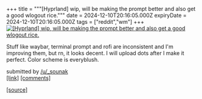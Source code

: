 +++
title = """[Hyprland] wip, will be making the prompt better and also get a good wlogout rice."""
date = 2024-12-10T20:16:05.000Z
expiryDate = 2024-12-10T20:16:05.000Z
tags = ["reddit","wm"]
+++
[![[Hyprland] wip, will be making the prompt better and also get a good wlogout rice.](https://b.thumbs.redditmedia.com/zChYAc9LJTZX9mzRvqLrKNvVl9rd0kz4cpb0NCWiwxA.jpg "[Hyprland] wip, will be making the prompt better and also get a good wlogout rice.")](https://www.reddit.com/r/unixporn/comments/1hbb3x7/hyprland_wip_will_be_making_the_prompt_better_and/)

Stuff like waybar, terminal prompt and rofi are inconsistent and I'm improving them, but rn, it looks decent. I will upload dots after I make it perfect. Color scheme is everyblush.

submitted by [/u/\_sounak](https://www.reddit.com/user/_sounak)  
[\[link\]](https://www.reddit.com/gallery/1hbb3x7) [\[comments\]](https://www.reddit.com/r/unixporn/comments/1hbb3x7/hyprland_wip_will_be_making_the_prompt_better_and/)

[[source]](https://www.reddit.com/r/unixporn/comments/1hbb3x7/hyprland_wip_will_be_making_the_prompt_better_and/)
